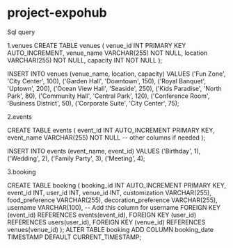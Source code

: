 # project-expohub

Sql query 

1.venues
CREATE TABLE venues (
    venue_id INT PRIMARY KEY AUTO_INCREMENT,
    venue_name VARCHAR(255) NOT NULL,
    location VARCHAR(255) NOT NULL,
    capacity INT NOT NULL
);

INSERT INTO venues (venue_name, location, capacity) VALUES
('Fun Zone', 'City Center', 100),
('Garden Hall', 'Downtown', 150),
('Royal Banquet', 'Uptown', 200),
('Ocean View Hall', 'Seaside', 250),
('Kids Paradise', 'North Park', 80),
('Community Hall', 'Central Park', 120),
('Conference Room', 'Business District', 50),
('Corporate Suite', 'City Center', 75);

2.events

CREATE TABLE events (
    event_id INT AUTO_INCREMENT PRIMARY KEY,
    event_name VARCHAR(255) NOT NULL
    -- other columns if needed
);

INSERT INTO events (event_name, event_id) VALUES
('Birthday', 1),
('Wedding', 2),
('Family Party', 3),
('Meeting', 4);


3.booking

CREATE TABLE booking (
    booking_id INT AUTO_INCREMENT PRIMARY KEY,
    event_id INT,
    user_id INT,
    venue_id INT,
    customization VARCHAR(255),
    food_preference VARCHAR(255),
    decoration_preference VARCHAR(255),
    username VARCHAR(100),  -- Add this column for username
    FOREIGN KEY (event_id) REFERENCES events(event_id),
    FOREIGN KEY (user_id) REFERENCES users(user_id),
    FOREIGN KEY (venue_id) REFERENCES venues(venue_id)
);
ALTER TABLE booking ADD COLUMN booking_date TIMESTAMP DEFAULT CURRENT_TIMESTAMP;
